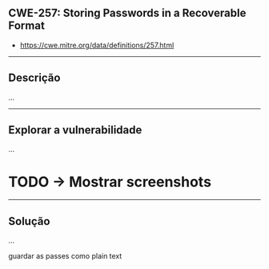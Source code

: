 ## CWE-257: Storing Passwords in a Recoverable Format
- https://cwe.mitre.org/data/definitions/257.html

---
## Descrição

...

---
## Explorar a vulnerabilidade

...

# TODO -> Mostrar screenshots

---
## Solução

...


guardar as passes como plain text
